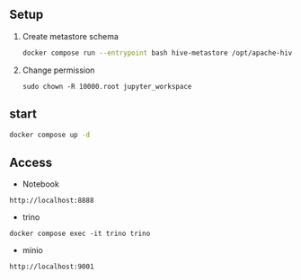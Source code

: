 ## Setup

1. Create metastore schema

    ```bash
    docker compose run --entrypoint bash hive-metastore /opt/apache-hive-metastore/bin/schematool -initSchema -dbType derby
    ```

2. Change permission

    ```
    sudo chown -R 10000.root jupyter_workspace
    ```


## start

```bash
docker compose up -d
```

## Access

* Notebook

```
http://localhost:8888
```

* trino

```
docker compose exec -it trino trino
```

* minio

```
http://localhost:9001
```
